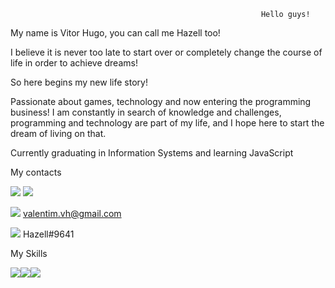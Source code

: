                                                             Hello guys!
                                                             
My name is Vitor Hugo, you can call me Hazell too!

I believe it is never too late to start over or completely change the course of life in order to achieve dreams!

So here begins my new life story!

Passionate about games, technology and now entering the programming business! 
I am constantly in search of knowledge and challenges, programming and technology are part of my life, and I hope here to start the dream of living on that.

Currently graduating in Information Systems and learning JavaScript

My contacts

[<img src="https://img.shields.io/badge/linkedin-%230077B5.svg?&style=for-the-badge&logo=linkedin&logoColor=white" />](https://www.linkedin.com/in/vitor-hugo-valentim-7a1ab229/)
[<img src = "https://img.shields.io/badge/instagram-%23E4405F.svg?&style=for-the-badge&logo=instagram&logoColor=white">](https://www.instagram.com/vitorvalentim/)

<img src = "https://img.shields.io/badge/Gmail-D14836?style=for-the-badge&logo=gmail&logoColor=white"> valentim.vh@gmail.com

<img src = "https://img.shields.io/badge/Discord-7289DA?style=for-the-badge&logo=discord&logoColor=white"> Hazell#9641

My Skills 

<img src ="https://img.shields.io/badge/JavaScript-F7DF1E?style=for-the-badge&logo=javascript&logoColor=black"><img src ="https://img.shields.io/badge/HTML5-E34F26?style=for-the-badge&logo=html5&logoColor=white"><img src ="https://img.shields.io/badge/CSS3-1572B6?style=for-the-badge&logo=css3&logoColor=white">



